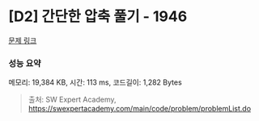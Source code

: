 # [D2] 간단한 압축 풀기 - 1946 

[문제 링크](https://swexpertacademy.com/main/code/problem/problemDetail.do?contestProbId=AV5PmkDKAOMDFAUq) 

### 성능 요약

메모리: 19,384 KB, 시간: 113 ms, 코드길이: 1,282 Bytes



> 출처: SW Expert Academy, https://swexpertacademy.com/main/code/problem/problemList.do